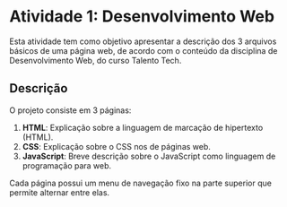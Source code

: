 # Atividade 1: Desenvolvimento Web

Esta atividade tem como objetivo apresentar a descrição dos 3 arquivos básicos de uma página web, de acordo com o conteúdo da disciplina de Desenvolvimento Web, do curso Talento Tech.

## Descrição

O projeto consiste em 3 páginas:
1. **HTML**: Explicação sobre a linguagem de marcação de hipertexto (HTML).
2. **CSS**: Explicação sobre o CSS nos de páginas web.
3. **JavaScript**: Breve descrição sobre o JavaScript como linguagem de programação para web.

Cada página possui um menu de navegação fixo na parte superior que permite alternar entre elas.
